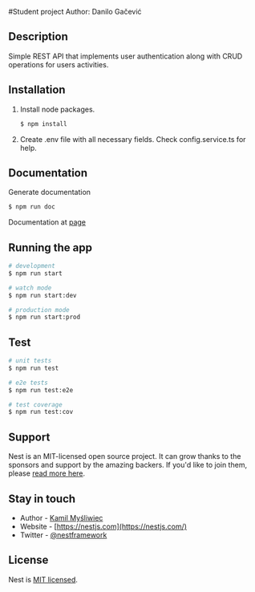 #Student project
Author: Danilo Gačević

## Description
Simple REST API that implements user authentication along with CRUD operations for users activities. 
## Installation
1. Install node packages.
    ```bash
    $ npm install
    ```
2. Create .env file with all necessary fields. Check config.service.ts for help.

## Documentation
Generate documentation
```bash
$ npm run doc
```
Documentation at [page](https://gax97.github.io/time-tracking-nest/index.html)
 
## Running the app

```bash
# development
$ npm run start

# watch mode
$ npm run start:dev

# production mode
$ npm run start:prod
```

## Test

```bash
# unit tests
$ npm run test

# e2e tests
$ npm run test:e2e

# test coverage
$ npm run test:cov
```

## Support

Nest is an MIT-licensed open source project. It can grow thanks to the sponsors and support by the amazing backers. If you'd like to join them, please [read more here](https://docs.nestjs.com/support).

## Stay in touch

- Author - [Kamil Myśliwiec](https://kamilmysliwiec.com)
- Website - [https://nestjs.com](https://nestjs.com/)
- Twitter - [@nestframework](https://twitter.com/nestframework)

## License

  Nest is [MIT licensed](LICENSE).
